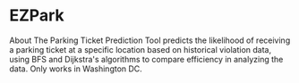 # EZPark
About The Parking Ticket Prediction Tool predicts the likelihood of receiving a parking ticket at a specific location based on historical violation data, using BFS and Dijkstra's algorithms to compare efficiency in analyzing the data. Only works in Washington DC.
